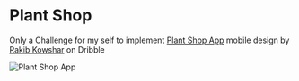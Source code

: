 # Plant Shop

Only a Challenge for my self to implement [Plant Shop App](https://dribbble.com/shots/18661272-Plant-Shop-App) mobile design by [Rakib Kowshar](https://dribbble.com/rakibkowshar) on Dribble

![Plant Shop App](https://cdn.dribbble.com/userupload/3055309/file/original-cf987d505a0d9f25e61d085675ca2cdf.jpg?resize=1024x768)
